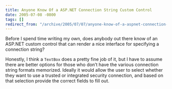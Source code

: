 ```yaml
---
title: Anyone Know Of a ASP.NET Connection String Custom Control
date: 2005-07-08 -0800
tags: []
redirect_from: "/archive/2005/07/07/anyone-know-of-a-aspnet-connection-string-custom-control.aspx/"
---
```


Before I spend time writing my own, does anybody out there know of an
ASP.NET custom control that can render a nice interface for specifying a
connection string?

Honestly, I think a `TextBox` does a pretty fine job of it, but I have
to assume there are better options for those who don’t have the various
connection string formats memorized. Ideally it would allow the user to
select whether they want to use a trusted or integrated security
connection, and based on that selection provide the correct fields to
fill out.


